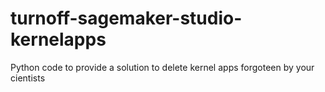 # turnoff-sagemaker-studio-kernelapps
Python code to provide a solution to delete kernel apps forgoteen by your cientists
